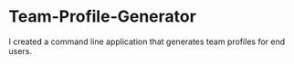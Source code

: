 # Team-Profile-Generator
I created a command line application that generates team profiles for end users.
